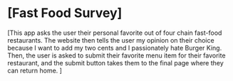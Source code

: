 # [Fast Food Survey]
[This app asks the user their personal favorite out of four chain fast-food restaurants. The website then tells the user my opinion on their choice because I want to add my two cents and I passionately hate Burger King. Then, the user is asked to submit their favorite menu item for their favorite restaurant, and the submit button takes them to the final page where they can return home. ]
